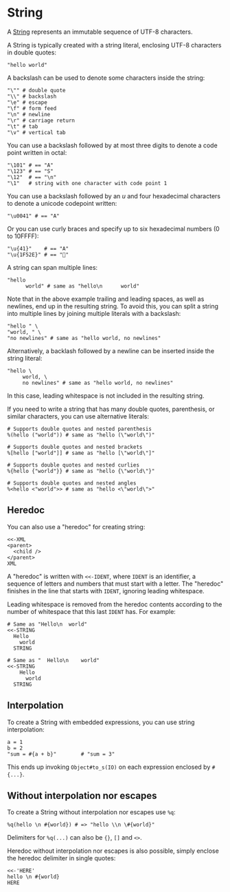 # String

A [String](http://crystal-lang.org/api/String.html) represents an immutable sequence of UTF-8 characters.

A String is typically created with a string literal, enclosing UTF-8 characters in double quotes:

```crystal
"hello world"
```

A backslash can be used to denote some characters inside the string:

```crystal
"\"" # double quote
"\\" # backslash
"\e" # escape
"\f" # form feed
"\n" # newline
"\r" # carriage return
"\t" # tab
"\v" # vertical tab
```

You can use a backslash followed by at most three digits to denote a code point written in octal:

```crystal
"\101" # == "A"
"\123" # == "S"
"\12"  # == "\n"
"\1"   # string with one character with code point 1
```

You can use a backslash followed by an *u* and four hexadecimal characters to denote a unicode codepoint written:

```crystal
"\u0041" # == "A"
```

Or you can use curly braces and specify up to six hexadecimal numbers (0 to 10FFFF):

```crystal
"\u{41}"    # == "A"
"\u{1F52E}" # == "🔮"
```

A string can span multiple lines:

```crystal
"hello
      world" # same as "hello\n      world"
```

Note that in the above example trailing and leading spaces, as well as newlines,
end up in the resulting string. To avoid this, you can split a string into multiple lines
by joining multiple literals with a backslash:

```crystal
"hello " \
"world, " \
"no newlines" # same as "hello world, no newlines"
```

Alternatively, a backlash followed by a newline can be inserted inside the string literal:

```crystal
"hello \
     world, \
     no newlines" # same as "hello world, no newlines"
```

In this case, leading whitespace is not included in the resulting string.

If you need to write a string that has many double quotes, parenthesis, or similar
characters, you can use alternative literals:

```crystal
# Supports double quotes and nested parenthesis
%(hello ("world")) # same as "hello (\"world\")"

# Supports double quotes and nested brackets
%[hello ["world"]] # same as "hello [\"world\"]"

# Supports double quotes and nested curlies
%{hello {"world"}} # same as "hello {\"world\"}"

# Supports double quotes and nested angles
%<hello <"world">> # same as "hello <\"world\">"
```

## Heredoc

You can also use a "heredoc" for creating string:

```crystal
<<-XML
<parent>
  <child />
</parent>
XML
```

A "heredoc" is written with `<<-IDENT`, where `IDENT` is an identifier, a sequence of letters and numbers that must start with a letter. The "heredoc" finishes in the line that starts with `IDENT`, ignoring leading whitespace.

Leading whitespace is removed from the heredoc contents according to the number of whitespace that this last `IDENT` has. For example:

```crystal
# Same as "Hello\n  world"
<<-STRING
  Hello
    world
  STRING

# Same as "  Hello\n    world"
<<-STRING
    Hello
      world
  STRING
```

## Interpolation

To create a String with embedded expressions, you can use string interpolation:

```crystal
a = 1
b = 2
"sum = #{a + b}"        # "sum = 3"
```

This ends up invoking `Object#to_s(IO)` on each expression enclosed by `#{...}`.

## Without interpolation nor escapes

To create a String without interpolation nor escapes use `%q`:

```crystal
%q(hello \n #{world}) # => "hello \\n \#{world}"
```

Delimiters for `%q(...)` can also be `{}`, `[]` and `<>`.

Heredoc without interpolation nor escapes is also possible, simply enclose the heredoc delimiter in single quotes:

```crystal
<<-'HERE'
hello \n #{world}
HERE
```
